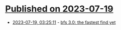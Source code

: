 # [Published on 2023-07-19](index.md)

* [2023-07-19, 03:25:11](https://lobste.rs/s/qohs5y/bfs_3_0_fastest_find_yet) - [bfs 3.0: the fastest find yet](https://tavianator.com/2023/bfs_3.0.html)
